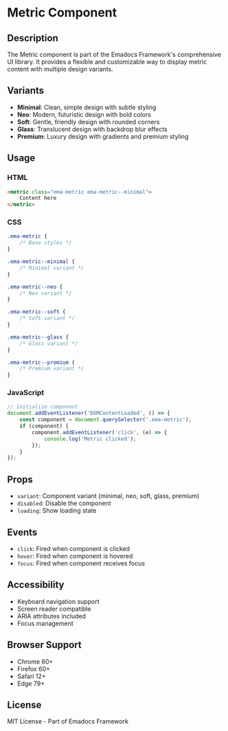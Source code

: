 # Metric Component

## Description
The Metric component is part of the Emadocs Framework's comprehensive UI library. It provides a flexible and customizable way to display metric content with multiple design variants.

## Variants
- **Minimal**: Clean, simple design with subtle styling
- **Neo**: Modern, futuristic design with bold colors
- **Soft**: Gentle, friendly design with rounded corners
- **Glass**: Translucent design with backdrop blur effects
- **Premium**: Luxury design with gradients and premium styling

## Usage

### HTML
```html
<metric class="ema-metric ema-metric--minimal">
    Content here
</metric>
```

### CSS
```css
.ema-metric {
    /* Base styles */
}

.ema-metric--minimal {
    /* Minimal variant */
}

.ema-metric--neo {
    /* Neo variant */
}

.ema-metric--soft {
    /* Soft variant */
}

.ema-metric--glass {
    /* Glass variant */
}

.ema-metric--premium {
    /* Premium variant */
}
```

### JavaScript
```javascript
// Initialize component
document.addEventListener('DOMContentLoaded', () => {
    const component = document.querySelector('.ema-metric');
    if (component) {
        component.addEventListener('click', (e) => {
            console.log('Metric clicked');
        });
    }
});
```

## Props
- `variant`: Component variant (minimal, neo, soft, glass, premium)
- `disabled`: Disable the component
- `loading`: Show loading state

## Events
- `click`: Fired when component is clicked
- `hover`: Fired when component is hovered
- `focus`: Fired when component receives focus

## Accessibility
- Keyboard navigation support
- Screen reader compatible
- ARIA attributes included
- Focus management

## Browser Support
- Chrome 60+
- Firefox 60+
- Safari 12+
- Edge 79+

## License
MIT License - Part of Emadocs Framework
